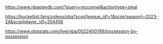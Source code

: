 
https://www.nbaplaydb.com/?query=mcconnel&actiontype=steal

https://bucketlist.fans/videos/nba?scsp[league_id]=1&scsp[season]=2023-24&scsp[player_id]=204456

https://www.pbpstats.com/live/nba/0022400788/possession-by-possession